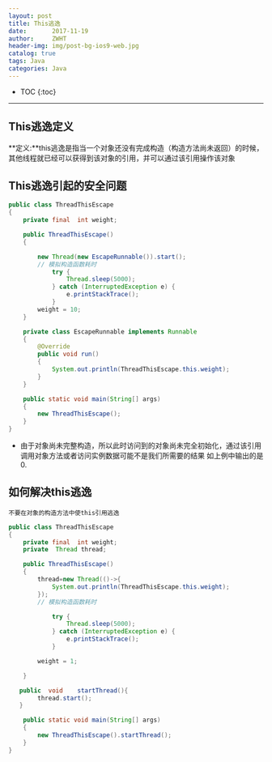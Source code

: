 ```yaml
---
layout: post
title: This逃逸
date:       2017-11-19
author:     ZWHT
header-img: img/post-bg-ios9-web.jpg
catalog: true
tags: Java 
categories: Java
---
```


* TOC
{:toc}


---

## This逃逸定义
**定义:**this逃逸是指当一个对象还没有完成构造（构造方法尚未返回）的时候，其他线程就已经可以获得到该对象的引用，并可以通过该引用操作该对象

## This逃逸引起的安全问题
```java
public class ThreadThisEscape
{
    private final  int weight;

    public ThreadThisEscape()
    {

        new Thread(new EscapeRunnable()).start();
        // 模拟构造函数耗时
            try {
                Thread.sleep(5000);
            } catch (InterruptedException e) {
                e.printStackTrace();
            }
        weight = 10;
    }

    private class EscapeRunnable implements Runnable
    {
        @Override
        public void run()
        {
            System.out.println(ThreadThisEscape.this.weight);
        }
    }

    public static void main(String[] args)
    {
        new ThreadThisEscape();
    }
}
```
* 由于对象尚未完整构造，所以此时访问到的对象尚未完全初始化，通过该引用调用对象方法或者访问实例数据可能不是我们所需要的结果
如上例中输出的是0.

## 如何解决this逃逸
`不要在对象的构造方法中使this引用逃逸`

```java
public class ThreadThisEscape
{
    private final  int weight;
    private  Thread thread;

    public ThreadThisEscape()
    {
        thread=new Thread(()->{
            System.out.println(ThreadThisEscape.this.weight);
        });
        // 模拟构造函数耗时

            try {
                Thread.sleep(5000);
            } catch (InterruptedException e) {
                e.printStackTrace();
            }

        weight = 1;

    }

   public  void    startThread(){
        thread.start();
   }

    public static void main(String[] args)
    {
        new ThreadThisEscape().startThread();
    }
}
```




